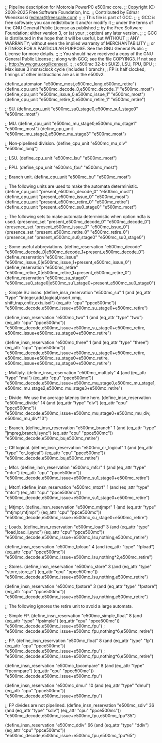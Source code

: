 ;; Pipeline description for Motorola PowerPC e500mc core.
;;   Copyright (C) 2008-2025 Free Software Foundation, Inc.
;;   Contributed by Edmar Wienskoski (edmar@freescale.com)
;;
;; This file is part of GCC.
;;
;; GCC is free software; you can redistribute it and/or modify it
;; under the terms of the GNU General Public License as published
;; by the Free Software Foundation; either version 3, or (at your
;; option) any later version.
;;
;; GCC is distributed in the hope that it will be useful, but WITHOUT
;; ANY WARRANTY; without even the implied warranty of MERCHANTABILITY
;; or FITNESS FOR A PARTICULAR PURPOSE.  See the GNU General Public
;; License for more details.
;;
;; You should have received a copy of the GNU General Public License
;; along with GCC; see the file COPYING3.  If not see
;; <http://www.gnu.org/licenses/>.
;;
;; e500mc 32-bit SU(2), LSU, FPU, BPU
;; Max issue 3 insns/clock cycle (includes 1 branch)
;; FP is half clocked, timings of other instructions are as in the e500v2.

(define_automaton "e500mc_most,e500mc_long,e500mc_retire")
(define_cpu_unit "e500mc_decode_0,e500mc_decode_1" "e500mc_most")
(define_cpu_unit "e500mc_issue_0,e500mc_issue_1"   "e500mc_most")
(define_cpu_unit "e500mc_retire_0,e500mc_retire_1" "e500mc_retire")

;; SU.
(define_cpu_unit "e500mc_su0_stage0,e500mc_su1_stage0" "e500mc_most")

;; MU.
(define_cpu_unit "e500mc_mu_stage0,e500mc_mu_stage1" "e500mc_most")
(define_cpu_unit "e500mc_mu_stage2,e500mc_mu_stage3" "e500mc_most")

;; Non-pipelined division.
(define_cpu_unit "e500mc_mu_div" "e500mc_long")

;; LSU.
(define_cpu_unit "e500mc_lsu" "e500mc_most")

;; FPU.
(define_cpu_unit "e500mc_fpu" "e500mc_most")

;; Branch unit.
(define_cpu_unit "e500mc_bu" "e500mc_most")

;; The following units are used to make the automata deterministic.
(define_cpu_unit "present_e500mc_decode_0" "e500mc_most")
(define_cpu_unit "present_e500mc_issue_0" "e500mc_most")
(define_cpu_unit "present_e500mc_retire_0" "e500mc_retire")
(define_cpu_unit "present_e500mc_su0_stage0" "e500mc_most")

;; The following sets to make automata deterministic when option ndfa is used.
(presence_set "present_e500mc_decode_0" "e500mc_decode_0")
(presence_set "present_e500mc_issue_0" "e500mc_issue_0")
(presence_set "present_e500mc_retire_0" "e500mc_retire_0")
(presence_set "present_e500mc_su0_stage0" "e500mc_su0_stage0")

;; Some useful abbreviations.
(define_reservation "e500mc_decode"
    "e500mc_decode_0|e500mc_decode_1+present_e500mc_decode_0")
(define_reservation "e500mc_issue"
    "e500mc_issue_0|e500mc_issue_1+present_e500mc_issue_0")
(define_reservation "e500mc_retire"
   "e500mc_retire_0|e500mc_retire_1+present_e500mc_retire_0")
(define_reservation "e500mc_su_stage0"
   "e500mc_su0_stage0|e500mc_su1_stage0+present_e500mc_su0_stage0")

;; Simple SU insns.
(define_insn_reservation "e500mc_su" 1
  (and (eq_attr "type" "integer,add,logical,insert,cmp,\
                        shift,trap,cntlz,exts,isel")
       (eq_attr "cpu" "ppce500mc"))
  "e500mc_decode,e500mc_issue+e500mc_su_stage0+e500mc_retire")

(define_insn_reservation "e500mc_two" 1
  (and (eq_attr "type" "two")
       (eq_attr "cpu" "ppce500mc"))
  "e500mc_decode,e500mc_issue+e500mc_su_stage0+e500mc_retire,\
   e500mc_issue+e500mc_su_stage0+e500mc_retire")

(define_insn_reservation "e500mc_three" 1
  (and (eq_attr "type" "three")
       (eq_attr "cpu" "ppce500mc"))
  "e500mc_decode,e500mc_issue+e500mc_su_stage0+e500mc_retire,\
   e500mc_issue+e500mc_su_stage0+e500mc_retire,\
   e500mc_issue+e500mc_su_stage0+e500mc_retire")

;; Multiply.
(define_insn_reservation "e500mc_multiply" 4
  (and (eq_attr "type" "mul")
       (eq_attr "cpu" "ppce500mc"))
  "e500mc_decode,e500mc_issue+e500mc_mu_stage0,e500mc_mu_stage1,\
   e500mc_mu_stage2,e500mc_mu_stage3+e500mc_retire")

;; Divide. We use the average latency time here.
(define_insn_reservation "e500mc_divide" 14
  (and (eq_attr "type" "div")
       (eq_attr "cpu" "ppce500mc"))
  "e500mc_decode,e500mc_issue+e500mc_mu_stage0+e500mc_mu_div,\
   e500mc_mu_div*13")

;; Branch.
(define_insn_reservation "e500mc_branch" 1
  (and (eq_attr "type" "jmpreg,branch,isync")
       (eq_attr "cpu" "ppce500mc"))
  "e500mc_decode,e500mc_bu,e500mc_retire")

;; CR logical.
(define_insn_reservation "e500mc_cr_logical" 1
  (and (eq_attr "type" "cr_logical")
       (eq_attr "cpu" "ppce500mc"))
  "e500mc_decode,e500mc_bu,e500mc_retire")

;; Mfcr.
(define_insn_reservation "e500mc_mfcr" 1
  (and (eq_attr "type" "mfcr")
       (eq_attr "cpu" "ppce500mc"))
  "e500mc_decode,e500mc_issue+e500mc_su1_stage0+e500mc_retire")

;; Mtcrf.
(define_insn_reservation "e500mc_mtcrf" 1
  (and (eq_attr "type" "mtcr")
       (eq_attr "cpu" "ppce500mc"))
  "e500mc_decode,e500mc_issue+e500mc_su1_stage0+e500mc_retire")

;; Mtjmpr.
(define_insn_reservation "e500mc_mtjmpr" 1
  (and (eq_attr "type" "mtjmpr,mfjmpr")
       (eq_attr "cpu" "ppce500mc"))
  "e500mc_decode,e500mc_issue+e500mc_su_stage0+e500mc_retire")

;; Loads.
(define_insn_reservation "e500mc_load" 3
  (and (eq_attr "type" "load,load_l,sync")
       (eq_attr "cpu" "ppce500mc"))
  "e500mc_decode,e500mc_issue+e500mc_lsu,nothing,e500mc_retire")

(define_insn_reservation "e500mc_fpload" 4
  (and (eq_attr "type" "fpload")
       (eq_attr "cpu" "ppce500mc"))
  "e500mc_decode,e500mc_issue+e500mc_lsu,nothing*2,e500mc_retire")

;; Stores.
(define_insn_reservation "e500mc_store" 3
  (and (eq_attr "type" "store,store_c")
       (eq_attr "cpu" "ppce500mc"))
  "e500mc_decode,e500mc_issue+e500mc_lsu,nothing,e500mc_retire")

(define_insn_reservation "e500mc_fpstore" 3
  (and (eq_attr "type" "fpstore")
       (eq_attr "cpu" "ppce500mc"))
  "e500mc_decode,e500mc_issue+e500mc_lsu,nothing,e500mc_retire")

;; The following ignores the retire unit to avoid a large automata.

;; Simple FP.
(define_insn_reservation "e500mc_simple_float" 8
  (and (eq_attr "type" "fpsimple")
       (eq_attr "cpu" "ppce500mc"))
  "e500mc_decode,e500mc_issue+e500mc_fpu")
; "e500mc_decode,e500mc_issue+e500mc_fpu,nothing*6,e500mc_retire")

;; FP.
(define_insn_reservation "e500mc_float" 8
  (and (eq_attr "type" "fp")
       (eq_attr "cpu" "ppce500mc"))
  "e500mc_decode,e500mc_issue+e500mc_fpu")
; "e500mc_decode,e500mc_issue+e500mc_fpu,nothing*6,e500mc_retire")

(define_insn_reservation "e500mc_fpcompare" 8
  (and (eq_attr "type" "fpcompare")
       (eq_attr "cpu" "ppce500mc"))
  "e500mc_decode,e500mc_issue+e500mc_fpu")

(define_insn_reservation "e500mc_dmul" 10
  (and (eq_attr "type" "dmul")
       (eq_attr "cpu" "ppce500mc"))
  "e500mc_decode,e500mc_issue+e500mc_fpu")

;; FP divides are not pipelined.
(define_insn_reservation "e500mc_sdiv" 36
  (and (eq_attr "type" "sdiv")
       (eq_attr "cpu" "ppce500mc"))
  "e500mc_decode,e500mc_issue+e500mc_fpu,e500mc_fpu*35")

(define_insn_reservation "e500mc_ddiv" 66
  (and (eq_attr "type" "ddiv")
       (eq_attr "cpu" "ppce500mc"))
  "e500mc_decode,e500mc_issue+e500mc_fpu,e500mc_fpu*65")
